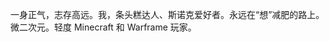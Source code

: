 一身正气，志存高远。我，条头糕达人、斯诺克爱好者。永远在“想”减肥的路上。微二次元。轻度 Minecraft 和 Warframe 玩家。    

<!---
realcyberpeasant/realcyberpeasant is a ✨ special ✨ repository because its `README.md` (this file) appears on your GitHub profile.
You can click the Preview link to take a look at your changes.
--->
